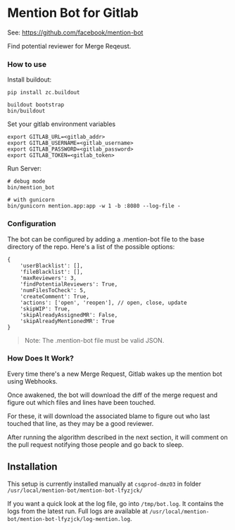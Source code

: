 Mention Bot for Gitlab
=====

See: https://github.com/facebook/mention-bot

Find potential reviewer for Merge Reqeust.

### How to use

Install buildout:

```
pip install zc.buildout

buildout bootstrap
bin/buildout
```

Set your gitlab environment variables

```
export GITLAB_URL=<gitlab_addr>
export GITLAB_USERNAME=<gitlab_username>
export GITLAB_PASSWORD=<gitlab_password>
export GITLAB_TOKEN=<gitlab_token>
```

Run Server:

```
# debug mode
bin/mention_bot

# with gunicorn
bin/gunicorn mention.app:app -w 1 -b :8080 --log-file -

```

### Configuration

The bot can be configured by adding a .mention-bot file to the base directory of the repo. Here's a list of the possible options:

```
{
    'userBlacklist': [],
    'fileBlacklist': [],
    'maxReviewers': 3,
    'findPotentialReviewers': True,
    'numFilesToCheck': 5,
    'createComment': True,
    'actions': ['open', 'reopen'], // open, close, update
    'skipWIP': True,
    'skipAlreadyAssignedMR': False,
    'skipAlreadyMentionedMR': True
}
```

> Note: The .mention-bot file must be valid JSON.

### How Does It Work?

Every time there's a new Merge Request, Gitlab wakes up the mention bot using Webhooks. 

Once awakened, the bot will download the diff of the merge request and figure out which files and lines have been touched.

For these, it will download the associated blame to figure out who last touched that line, as they may be a good reviewer.

After running the algorithm described in the next section, it will comment on the pull request notifying those people and go back to sleep.

## Installation

This setup is currently installed manually at `csqprod-dmz03` in folder `/usr/local/mention-bot/mention-bot-lfyzjck/`

If you want a quick look at the log file, go into `/tmp/bot.log`. It contains the logs from the latest run.
Full logs are available at `/usr/local/mention-bot/mention-bot-lfyzjck/log-mention.log`.

 